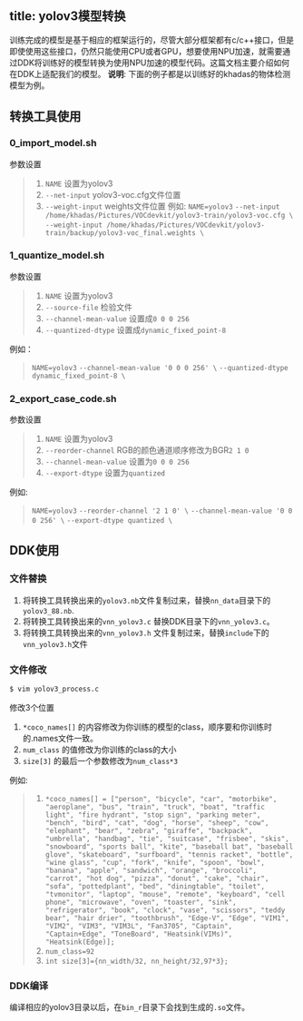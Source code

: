 title: yolov3模型转换
---

训练完成的模型是基于相应的框架运行的，尽管大部分框架都有c/c++接口，但是即使使用这些接口，仍然只能使用CPU或者GPU，想要使用NPU加速，就需要通过DDK将训练好的模型转换为使用NPU加速的模型代码。这篇文档主要介绍如何在DDK上适配我们的模型。
**说明**: 下面的例子都是以训练好的khadas的物体检测模型为例。

## 转换工具使用

### 0_import_model.sh

参数设置
> 1. `NAME` 设置为yolov3
> 2. `--net-input` yolov3-voc.cfg文件位置
> 3. `--weight-input` weights文件位置
例如:
> `NAME=yolov3`
> `--net-input /home/khadas/Pictures/VOCdevkit/yolov3-train/yolov3-voc.cfg \`
> `--weight-input /home/khadas/Pictures/VOCdevkit/yolov3-train/backup/yolov3-voc_final.weights \`

### 1_quantize_model.sh

参数设置
> 1. `NAME` 设置为yolov3
> 2. `--source-file` 检验文件
> 3. `--channel-mean-value` 设置成`0 0 0 256`
> 4. `--quantized-dtype` 设置成`dynamic_fixed_point-8`

例如：
> `NAME=yolov3`
> `--channel-mean-value '0 0 0 256' \`
> `--quantized-dtype dynamic_fixed_point-8 \`

### 2_export_case_code.sh

参数设置
> 1. `NAME` 设置为yolov3
> 2. `--reorder-channel` RGB的颜色通道顺序修改为BGR`2 1 0`
> 3. `--channel-mean-value` 设置为`0 0 0 256`
> 4. `--export-dtype` 设置为`quantized`

例如:
> `NAME=yolov3`
> `--reorder-channel '2 1 0' \`
> `--channel-mean-value '0 0 0 256' \`
> `--export-dtype quantized \`

## DDK使用

### 文件替换

1. 将转换工具转换出来的`yolov3.nb`文件复制过来，替换`nn_data`目录下的`yolov3_88.nb`.
2. 将转换工具转换出来的`vnn_yolov3.c` 替换DDK目录下的`vnn_yolov3.c`。
3. 将转换工具转换出来的`vnn_yolov3.h` 文件复制过来，替换`include`下的`vnn_yolov3.h`文件


### 文件修改
```bash
$ vim yolov3_process.c
```
修改3个位置
1. `*coco_names[]` 的内容修改为你训练的模型的class，顺序要和你训练时的.names文件一致。
2. `num_class`  的值修改为你训练的class的大小
3. `size[3]` 的最后一个参数修改为`num_class*3`

例如:
> 1. `*coco_names[] = ["person", "bicycle", "car", "motorbike", "aeroplane", "bus", "train", "truck", "boat", "traffic light", "fire hydrant", "stop sign", "parking meter", "bench", "bird", "cat", "dog", "horse", "sheep", "cow", "elephant", "bear", "zebra", "giraffe", "backpack", "umbrella", "handbag", "tie", "suitcase", "frisbee", "skis", "snowboard", "sports ball", "kite", "baseball bat", "baseball glove", "skateboard", "surfboard", "tennis racket", "bottle", "wine glass", "cup", "fork", "knife", "spoon", "bowl", "banana", "apple", "sandwich", "orange", "broccoli", "carrot", "hot dog", "pizza", "donut", "cake", "chair", "sofa", "pottedplant", "bed", "diningtable", "toilet", "tvmonitor", "laptop", "mouse", "remote", "keyboard", "cell phone", "microwave", "oven", "toaster", "sink", "refrigerator", "book", "clock", "vase", "scissors", "teddy bear", "hair drier", "toothbrush", "Edge-V", "Edge", "VIM1", "VIM2", "VIM3", "VIM3L", "Fan3705", "Captain", "Captain+Edge", "ToneBoard", "Heatsink(VIMs)", "Heatsink(Edge)];`
> 2. `num_class=92`
> 3. `int size[3]={nn_width/32, nn_height/32,97*3};`


### DDK编译

编译相应的yolov3目录以后，在`bin_r`目录下会找到生成的`.so`文件。
